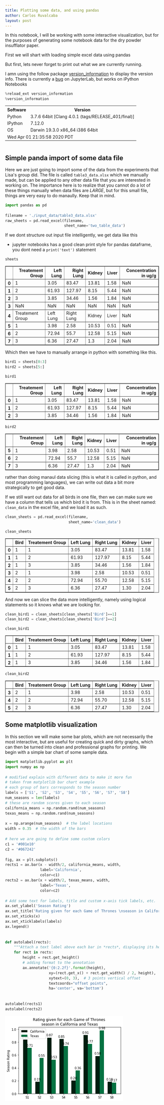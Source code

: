```yaml
---
title: Plotting some data, and using pandas
author: Carlos Ruvalcaba
layout: post
---
```

In this notebook, I will be working with some interactive visualization, but for the purposes of generating some notebook data for the dry powder insufflator paper.

First we will shart with loading simple excel data using pandas

But first, lets never forget to print out what we are currently running.

I amn using the follow package [version_information](https://github.com/jrjohansson/version_information) to display the version info. There is currently a [bug](https://github.com/jrjohansson/version_information/issues/14) on JupyterLab, but works on iPython Notebooks



```python
%reload_ext version_information
%version_information 
```




<table><tr><th>Software</th><th>Version</th></tr><tr><td>Python</td><td>3.7.6 64bit [Clang 4.0.1 (tags/RELEASE_401/final)]</td></tr><tr><td>IPython</td><td>7.12.0</td></tr><tr><td>OS</td><td>Darwin 19.3.0 x86_64 i386 64bit</td></tr><tr><td colspan='2'>Wed Apr 01 21:35:58 2020 PDT</td></tr></table>




```python

```

## Simple panda import of some data file
Here we are just going to import some of the data from the experiments that Lisa's group did. The file is called `table3_data.xlsx` which we manually made, but can be applied to any other data file that you are interested in working on. The importance here is to realize that you cannot do a lot of these things manually when data files are *LARGE*, but for this small file, things are very easy to do manaully. Keep that in mind.


```python
import pandas as pd

filename = './input_data/table3_data.xlsx'
raw_sheets = pd.read_excel(filename,
                           sheet_name='two_table_data')

```

If we dont structure out input file intelligently, we get data like this

 - jupyter notebooks has a good clean print style for pandas dataframe, you dont need a `print('text')` statement



```python
sheets
```




<div>
<style scoped>
    .dataframe tbody tr th:only-of-type {
        vertical-align: middle;
    }

    .dataframe tbody tr th {
        vertical-align: top;
    }

    .dataframe thead th {
        text-align: right;
    }
</style>
<table border="1" class="dataframe">
  <thead>
    <tr style="text-align: right;">
      <th></th>
      <th>Treatement Group</th>
      <th>Left Lung</th>
      <th>Right Lung</th>
      <th>Kidney</th>
      <th>Liver</th>
      <th>Concentration in ug/g</th>
    </tr>
  </thead>
  <tbody>
    <tr>
      <th>0</th>
      <td>1</td>
      <td>3.05</td>
      <td>83.47</td>
      <td>13.81</td>
      <td>1.58</td>
      <td>NaN</td>
    </tr>
    <tr>
      <th>1</th>
      <td>2</td>
      <td>61.93</td>
      <td>127.97</td>
      <td>8.15</td>
      <td>5.44</td>
      <td>NaN</td>
    </tr>
    <tr>
      <th>2</th>
      <td>3</td>
      <td>3.85</td>
      <td>34.46</td>
      <td>1.56</td>
      <td>1.84</td>
      <td>NaN</td>
    </tr>
    <tr>
      <th>3</th>
      <td>NaN</td>
      <td>NaN</td>
      <td>NaN</td>
      <td>NaN</td>
      <td>NaN</td>
      <td>NaN</td>
    </tr>
    <tr>
      <th>4</th>
      <td>Treatement Group</td>
      <td>Left Lung</td>
      <td>Right Lung</td>
      <td>Kidney</td>
      <td>Liver</td>
      <td>NaN</td>
    </tr>
    <tr>
      <th>5</th>
      <td>1</td>
      <td>3.98</td>
      <td>2.58</td>
      <td>10.53</td>
      <td>0.51</td>
      <td>NaN</td>
    </tr>
    <tr>
      <th>6</th>
      <td>2</td>
      <td>72.94</td>
      <td>55.7</td>
      <td>12.58</td>
      <td>5.15</td>
      <td>NaN</td>
    </tr>
    <tr>
      <th>7</th>
      <td>3</td>
      <td>6.36</td>
      <td>27.47</td>
      <td>1.3</td>
      <td>2.04</td>
      <td>NaN</td>
    </tr>
  </tbody>
</table>
</div>



Which then we have to manually arrange in python with something like this.


```python
bird1 = sheets[0:3]
bird2 = sheets[5:]
```


```python
bird1
```




<div>
<style scoped>
    .dataframe tbody tr th:only-of-type {
        vertical-align: middle;
    }

    .dataframe tbody tr th {
        vertical-align: top;
    }

    .dataframe thead th {
        text-align: right;
    }
</style>
<table border="1" class="dataframe">
  <thead>
    <tr style="text-align: right;">
      <th></th>
      <th>Treatement Group</th>
      <th>Left Lung</th>
      <th>Right Lung</th>
      <th>Kidney</th>
      <th>Liver</th>
      <th>Concentration in ug/g</th>
    </tr>
  </thead>
  <tbody>
    <tr>
      <th>0</th>
      <td>1</td>
      <td>3.05</td>
      <td>83.47</td>
      <td>13.81</td>
      <td>1.58</td>
      <td>NaN</td>
    </tr>
    <tr>
      <th>1</th>
      <td>2</td>
      <td>61.93</td>
      <td>127.97</td>
      <td>8.15</td>
      <td>5.44</td>
      <td>NaN</td>
    </tr>
    <tr>
      <th>2</th>
      <td>3</td>
      <td>3.85</td>
      <td>34.46</td>
      <td>1.56</td>
      <td>1.84</td>
      <td>NaN</td>
    </tr>
  </tbody>
</table>
</div>




```python
bird2
```




<div>
<style scoped>
    .dataframe tbody tr th:only-of-type {
        vertical-align: middle;
    }

    .dataframe tbody tr th {
        vertical-align: top;
    }

    .dataframe thead th {
        text-align: right;
    }
</style>
<table border="1" class="dataframe">
  <thead>
    <tr style="text-align: right;">
      <th></th>
      <th>Treatement Group</th>
      <th>Left Lung</th>
      <th>Right Lung</th>
      <th>Kidney</th>
      <th>Liver</th>
      <th>Concentration in ug/g</th>
    </tr>
  </thead>
  <tbody>
    <tr>
      <th>5</th>
      <td>1</td>
      <td>3.98</td>
      <td>2.58</td>
      <td>10.53</td>
      <td>0.51</td>
      <td>NaN</td>
    </tr>
    <tr>
      <th>6</th>
      <td>2</td>
      <td>72.94</td>
      <td>55.7</td>
      <td>12.58</td>
      <td>5.15</td>
      <td>NaN</td>
    </tr>
    <tr>
      <th>7</th>
      <td>3</td>
      <td>6.36</td>
      <td>27.47</td>
      <td>1.3</td>
      <td>2.04</td>
      <td>NaN</td>
    </tr>
  </tbody>
</table>
</div>



rather than doing manaul data slicing (this is what it is called in python, and most programming languages), we can write out data a bit more strategically to get good data.

If we still want out data for all birds in one file, then we can make sure we have a column that tells us which bird it is from. This is in the sheet named: `clean_data` in the excel file, and we load it as such.


```python
clean_sheets = pd.read_excel(filename,
                             sheet_name='clean_data')
```


```python
clean_sheets
```




<div>
<style scoped>
    .dataframe tbody tr th:only-of-type {
        vertical-align: middle;
    }

    .dataframe tbody tr th {
        vertical-align: top;
    }

    .dataframe thead th {
        text-align: right;
    }
</style>
<table border="1" class="dataframe">
  <thead>
    <tr style="text-align: right;">
      <th></th>
      <th>Bird</th>
      <th>Treatement Group</th>
      <th>Left Lung</th>
      <th>Right Lung</th>
      <th>Kidney</th>
      <th>Liver</th>
    </tr>
  </thead>
  <tbody>
    <tr>
      <th>0</th>
      <td>1</td>
      <td>1</td>
      <td>3.05</td>
      <td>83.47</td>
      <td>13.81</td>
      <td>1.58</td>
    </tr>
    <tr>
      <th>1</th>
      <td>1</td>
      <td>2</td>
      <td>61.93</td>
      <td>127.97</td>
      <td>8.15</td>
      <td>5.44</td>
    </tr>
    <tr>
      <th>2</th>
      <td>1</td>
      <td>3</td>
      <td>3.85</td>
      <td>34.46</td>
      <td>1.56</td>
      <td>1.84</td>
    </tr>
    <tr>
      <th>3</th>
      <td>2</td>
      <td>1</td>
      <td>3.98</td>
      <td>2.58</td>
      <td>10.53</td>
      <td>0.51</td>
    </tr>
    <tr>
      <th>4</th>
      <td>2</td>
      <td>2</td>
      <td>72.94</td>
      <td>55.70</td>
      <td>12.58</td>
      <td>5.15</td>
    </tr>
    <tr>
      <th>5</th>
      <td>2</td>
      <td>3</td>
      <td>6.36</td>
      <td>27.47</td>
      <td>1.30</td>
      <td>2.04</td>
    </tr>
  </tbody>
</table>
</div>



And now we can slice the data more intelligently, namely using logical statements so it knows what we are looking for.


```python
clean_bird1 = clean_sheets[clean_sheets['Bird']==1]
clean_bird2 = clean_sheets[clean_sheets['Bird']==2]
```


```python
clean_bird1
```




<div>
<style scoped>
    .dataframe tbody tr th:only-of-type {
        vertical-align: middle;
    }

    .dataframe tbody tr th {
        vertical-align: top;
    }

    .dataframe thead th {
        text-align: right;
    }
</style>
<table border="1" class="dataframe">
  <thead>
    <tr style="text-align: right;">
      <th></th>
      <th>Bird</th>
      <th>Treatement Group</th>
      <th>Left Lung</th>
      <th>Right Lung</th>
      <th>Kidney</th>
      <th>Liver</th>
    </tr>
  </thead>
  <tbody>
    <tr>
      <th>0</th>
      <td>1</td>
      <td>1</td>
      <td>3.05</td>
      <td>83.47</td>
      <td>13.81</td>
      <td>1.58</td>
    </tr>
    <tr>
      <th>1</th>
      <td>1</td>
      <td>2</td>
      <td>61.93</td>
      <td>127.97</td>
      <td>8.15</td>
      <td>5.44</td>
    </tr>
    <tr>
      <th>2</th>
      <td>1</td>
      <td>3</td>
      <td>3.85</td>
      <td>34.46</td>
      <td>1.56</td>
      <td>1.84</td>
    </tr>
  </tbody>
</table>
</div>




```python
clean_bird2
```




<div>
<style scoped>
    .dataframe tbody tr th:only-of-type {
        vertical-align: middle;
    }

    .dataframe tbody tr th {
        vertical-align: top;
    }

    .dataframe thead th {
        text-align: right;
    }
</style>
<table border="1" class="dataframe">
  <thead>
    <tr style="text-align: right;">
      <th></th>
      <th>Bird</th>
      <th>Treatement Group</th>
      <th>Left Lung</th>
      <th>Right Lung</th>
      <th>Kidney</th>
      <th>Liver</th>
    </tr>
  </thead>
  <tbody>
    <tr>
      <th>3</th>
      <td>2</td>
      <td>1</td>
      <td>3.98</td>
      <td>2.58</td>
      <td>10.53</td>
      <td>0.51</td>
    </tr>
    <tr>
      <th>4</th>
      <td>2</td>
      <td>2</td>
      <td>72.94</td>
      <td>55.70</td>
      <td>12.58</td>
      <td>5.15</td>
    </tr>
    <tr>
      <th>5</th>
      <td>2</td>
      <td>3</td>
      <td>6.36</td>
      <td>27.47</td>
      <td>1.30</td>
      <td>2.04</td>
    </tr>
  </tbody>
</table>
</div>



## Some matplotlib visualization 
In this section we will make some bar plots, which are not necessarily the most interactive, but are useful for creating quick and dirty graphs, which can then be turned into clean and professional graphs for printing. We begin with a simple bar chart of some sample data.


```python
import matplotlib.pyplot as plt
import numpy as np

# modified explain with different data to make it more fun
# taken from matplotlib bar chart example 
# each group of bars corresponds to the season number
labels = ['S1', 'S2', 'S3', 'S4', 'S5', 'S6', 'S7', 'S8']
num_seasons = len(labels)
# these are random scores given to each season
california_means = np.random.rand(num_seasons)
texas_means = np.random.rand(num_seasons)

x = np.arange(num_seasons)  # the label locations
width = 0.35  # the width of the bars

# here we are going to define some custom colors
c1 = '#001e10'
c2 = '#067242'	

fig, ax = plt.subplots()
rects1 = ax.bar(x - width/2, california_means, width,
                label='California',
                color=c1)
rects2 = ax.bar(x + width/2, texas_means, width,
                label='Texas',
                color=c2)

# Add some text for labels, title and custom x-axis tick labels, etc.
ax.set_ylabel('Season Rating')
ax.set_title('Rating given for each Game of Thrones \nseason in California and Texas')
ax.set_xticks(x)
ax.set_xticklabels(labels)
ax.legend()


def autolabel(rects):
    """Attach a text label above each bar in *rects*, displaying its height."""
    for rect in rects:
        height = rect.get_height()
        # adding format to the annotation
        ax.annotate('{0:2.2f}'.format(height),
                    xy=(rect.get_x() + rect.get_width() / 2, height),
                    xytext=(0, 3),  # 3 points vertical offset
                    textcoords="offset points",
                    ha='center', va='bottom')


autolabel(rects1)
autolabel(rects2)

```


![png](/assets/images/output_19_0.png)



```python

```

